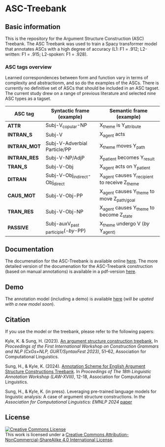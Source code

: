 # ASC-Treebank

## Basic information
This is the repository for the Argument Structure Construction (ASC) Treebank.
The ASC Treebank was used to train a Spacy transformer model that annotates ASCs with a high degree of accuracy (L1: F1 = .912; L2-written: F1 = .915; L2-spoken: F1 = .928). 

### ASC tags overview
Learned correspondences between form and function vary in terms of complexity and abstractionm, and so do the examples of the ASCs. There is currently no definitive set of ASCs that should be included in an ASC tagset. The current study drew on a range of previous literature and selected nine ASC types as a tagset. 

| **ASC tag**    | **Syntactic frame (example)**                      | **Semantic frame (example)**                                                |
|----------------|----------------------------------------------------|-----------------------------------------------------------------------------|
| **ATTR**       | Subj-V<sub>copular</sub>-NP                        | X<sub>theme</sub> is Y<sub>attribute</sub>                                 |
| **INTRAN_S**   | Subj-V                                             | X<sub>agent</sub> acts                                                      |
| **INTRAN_MOT** | Subj-V-Adverbial Particle/PP                                    | X<sub>theme</sub> moves Y<sub>path</sub>                                    |
| **INTRAN_RES** | Subj-V-NP/AdjP                                     | X<sub>patient</sub> becomes Y<sub>result</sub>                              |
| **TRAN_S**     | Subj-V-Obj                                         | X<sub>agent</sub> acts on Y<sub>patient</sub>                               |
| **DITRAN**     | Subj-V-Obj<sub>indirect</sub>-Obj<sub>direct</sub> | X<sub>agent</sub> causes Y<sub>recipient</sub> to receive Z<sub>theme</sub> |
| **CAUS_MOT**   | Subj-V-Obj-PP                                      | X<sub>agent</sub> causes Y<sub>theme</sub> to move Z<sub>path/goal</sub>    |
| **TRAN_RES**   | Subj-V-Obj-NP                                      | X<sub>agent</sub> causes Y<sub>theme</sub> to become Z<sub>state</sub>      |
| **PASSIVE**    | Subj-auxV<sub>past participle</sub>(-*by*-PP)      | X<sub>theme</sub> undergo V (*by* Y<sub>agent</sug>)                        |


## Documentation

The documenation for the ASC-Treebank is available online [here](https://asc-treebank.readthedocs.io/en/latest/).
The more detailed version of the documenation for the ASC-Treebank construction (based on manual annotations) is available in a pdf-version [here](./docs/PDFmanuals/ASC_manual_240301.pdf).

## Demo
The annotation model (including a demo) is available [here](https://huggingface.co/kriskyle/en_pipeline) (*will be upated with a new model soon*).

## Citation
If you use the model or the treebank, please refer to the following papers:

Kyle, K. & Sung, H. (2023). [An argument structure construction treebank](https://aclanthology.org/2023.cxgsnlp-1.7/), In *Proceedings of the First International Workshop on Construction Grammars and NLP (CxGs+NLP, GURT/SyntaxFest 2023)*, 51–62, Association for Computational Linguistics.

Sung, H., & Kyle, K. (2024). [Annotation Scheme for English Argument Structure Constructions Treebank](https://aclanthology.org/2024.law-1.2/). In *Proceedings of The 18th Linguistic Annotation Workshop (LAW-XVIII)*, 12-18, Association for Computational Linguistics.

Sung, H., & Kyle, K. (in press). Leveraging pre-trained language models for linguistic analysis: A case of argument structure constructions. In *the Association for Computational Linguistics: EMNLP 2024* [paper](24_ASC-EMNLP-dataset/Sung_Kyle_EMNLP24_camera_ready.pdf)

## License
<a rel="license" href="http://creativecommons.org/licenses/by-nc-sa/4.0/"><img alt="Creative Commons License" style="border-width:0" src="https://i.creativecommons.org/l/by-nc-sa/4.0/88x31.png" /></a><br />This work is licensed under a <a rel="license" href="http://creativecommons.org/licenses/by-nc-sa/4.0/">Creative Commons Attribution-NonCommercial-ShareAlike 4.0 International License</a>.







